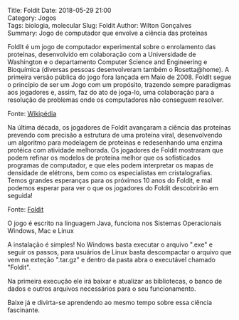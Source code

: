 Title: Foldit
Date: 2018-05-29 21:00  
Category: Jogos  
Tags: biologia, molecular
Slug: Foldit
Author: Wilton Gonçalves  
Summary: Jogo de computador que envolve a ciência das proteínas

FoldIt é um jogo de computador experimental sobre o enrolamento das proteínas, desenvolvido em colaboração com a Universidade de Washington e o departamento Computer Science and Engineering e Bioquímica (diversas pessoas desenvolveram também o Rosetta@home). A primeira versão pública do jogo fora lançada em Maio de 2008. FoldIt segue o princípio de ser um Jogo com um propósito, trazendo sempre paradigmas aos jogadores e, assim, faz do ato de joga-lo, uma colaboração para a resolução de problemas onde os computadores não conseguem resolver.

Fonte: [Wikipédia](https://pt.wikipedia.org/wiki/Foldit)

Na última década, os jogadores de Foldit avançaram a ciência das proteínas prevendo com precisão a estrutura de uma proteína viral, desenvolvendo um algoritmo para modelagem de proteínas e redesenhando uma enzima protéica com atividade melhorada. Os jogadores de Foldit mostraram que podem refinar os modelos de proteína melhor que os sofisticados programas de computador, e que eles podem interpretar os mapas de densidade de elétrons, bem como os especialistas em cristalografias. Temos grandes esperanças para os próximos 10 anos do Foldit, e mal podemos esperar para ver o que os jogadores do Foldit descobrirão em seguida!

Fonte: [Foldit](https://fold.it/portal/)

O jogo é escrito na linguagem Java, funciona nos Sistemas Operacionais Windows, Mac e Linux

A instalação é simples! No Windows basta executar o arquivo ".exe" e seguir os passos, para usuários de Linux basta descompactar o arquivo que vem na exteção ".tar.gz" e dentro da pasta abra o executável chamado "Foldit".

Na primeira execução ele irá baixar e atualizar as bibliotecas, o banco de dados e outros arquivos necessários para o seu funcionamento.

Baixe já e divirta-se aprendendo ao mesmo tempo sobre essa ciência fascinante.
